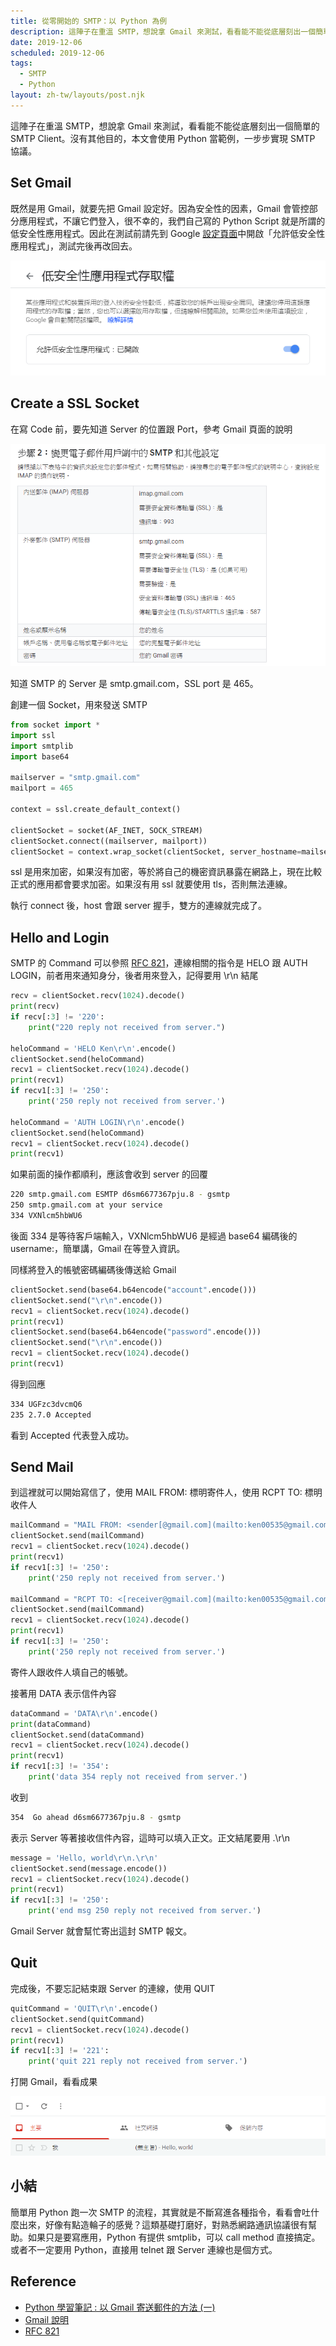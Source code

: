 ```yaml
---
title: 從零開始的 SMTP：以 Python 為例
description: 這陣子在重溫 SMTP，想說拿 Gmail 來測試，看看能不能從底層刻出一個簡單的 SMTP Client。沒有其他目的，本文會使用 Python 當範例，一步步實現 SMTP 協議。...
date: 2019-12-06
scheduled: 2019-12-06
tags:
  - SMTP
  - Python
layout: zh-tw/layouts/post.njk
---
```


這陣子在重溫 SMTP，想說拿 Gmail 來測試，看看能不能從底層刻出一個簡單的 SMTP Client。沒有其他目的，本文會使用 Python 當範例，一步步實現 SMTP 協議。

## Set Gmail

既然是用 Gmail，就要先把 Gmail 設定好。因為安全性的因素，Gmail 會管控部分應用程式，不讓它們登入，很不幸的，我們自己寫的 Python Script 就是所謂的低安全性應用程式。因此在測試前請先到 Google [設定頁面](https://myaccount.google.com/lesssecureapps)中開啟「允許低安全性應用程式」，測試完後再改回去。

![](/img/posts/2019/send-gmail-with-python/gmail-1.png)

## Create a SSL Socket

在寫 Code 前，要先知道 Server 的位置跟 Port，參考 Gmail 頁面的說明

![](/img/posts/2019/send-gmail-with-python/gmail-2.png)

知道 SMTP 的 Server 是 smtp.gmail.com，SSL port 是 465。

創建一個 Socket，用來發送 SMTP

```py
from socket import *
import ssl
import smtplib
import base64

mailserver = "smtp.gmail.com"
mailport = 465

context = ssl.create_default_context()

clientSocket = socket(AF_INET, SOCK_STREAM)
clientSocket.connect((mailserver, mailport))
clientSocket = context.wrap_socket(clientSocket, server_hostname=mailserver)
```

ssl 是用來加密，如果沒有加密，等於將自己的機密資訊暴露在網路上，現在比較正式的應用都會要求加密。如果沒有用 ssl 就要使用 tls，否則無法連線。

執行 connect 後，host 會跟 server 握手，雙方的連線就完成了。

## Hello and Login

SMTP 的 Command 可以參照 [RFC 821](https://tools.ietf.org/html/rfc821)，連線相關的指令是 HELO 跟 AUTH LOGIN，前者用來通知身分，後者用來登入，記得要用 \r\n 結尾

```py
recv = clientSocket.recv(1024).decode()
print(recv)
if recv[:3] != '220':
    print("220 reply not received from server.")

heloCommand = 'HELO Ken\r\n'.encode()
clientSocket.send(heloCommand)
recv1 = clientSocket.recv(1024).decode()
print(recv1)
if recv1[:3] != '250':
    print('250 reply not received from server.')

heloCommand = 'AUTH LOGIN\r\n'.encode()
clientSocket.send(heloCommand)
recv1 = clientSocket.recv(1024).decode()
print(recv1)
```

如果前面的操作都順利，應該會收到 server 的回覆

```bash
220 smtp.gmail.com ESMTP d6sm6677367pju.8 - gsmtp
250 smtp.gmail.com at your service
334 VXNlcm5hbWU6
```

後面 334 是等待客戶端輸入，VXNlcm5hbWU6 是經過 base64 編碼後的 username:，簡單講，Gmail 在等登入資訊。

同樣將登入的帳號密碼編碼後傳送給 Gmail

```py
clientSocket.send(base64.b64encode("account".encode()))
clientSocket.send("\r\n".encode())
recv1 = clientSocket.recv(1024).decode()
print(recv1)
clientSocket.send(base64.b64encode("password".encode()))
clientSocket.send("\r\n".encode())
recv1 = clientSocket.recv(1024).decode()
print(recv1)
```

得到回應

```bash
334 UGFzc3dvcmQ6
235 2.7.0 Accepted
```

看到 Accepted 代表登入成功。

## Send Mail

到這裡就可以開始寫信了，使用 MAIL FROM: 標明寄件人，使用 RCPT TO: 標明收件人

```py
mailCommand = "MAIL FROM: <sender[@gmail.com](mailto:ken00535@gmail.com)>\r\n".encode()
clientSocket.send(mailCommand)
recv1 = clientSocket.recv(1024).decode()
print(recv1)
if recv1[:3] != '250':
    print('250 reply not received from server.')

mailCommand = "RCPT TO: <[receiver@gmail.com](mailto:ken00535@gmail.com)>\r\n".encode()
clientSocket.send(mailCommand)
recv1 = clientSocket.recv(1024).decode()
print(recv1)
if recv1[:3] != '250':
    print('250 reply not received from server.')
```

寄件人跟收件人填自己的帳號。

接著用 DATA 表示信件內容

```py
dataCommand = 'DATA\r\n'.encode()
print(dataCommand)
clientSocket.send(dataCommand)
recv1 = clientSocket.recv(1024).decode()
print(recv1)
if recv1[:3] != '354':
    print('data 354 reply not received from server.')
```

收到

```bash
354  Go ahead d6sm6677367pju.8 - gsmtp
```

表示 Server 等著接收信件內容，這時可以填入正文。正文結尾要用 .\r\n

```py
message = 'Hello, world\r\n.\r\n'
clientSocket.send(message.encode())
recv1 = clientSocket.recv(1024).decode()
print(recv1)
if recv1[:3] != '250':
    print('end msg 250 reply not received from server.')
```

Gmail Server 就會幫忙寄出這封 SMTP 報文。

## Quit

完成後，不要忘記結束跟 Server 的連線，使用 QUIT

```py
quitCommand = 'QUIT\r\n'.encode()
clientSocket.send(quitCommand)
recv1 = clientSocket.recv(1024).decode()
print(recv1)
if recv1[:3] != '221':
    print('quit 221 reply not received from server.')
```

打開 Gmail，看看成果

![](/img/posts/2019/send-gmail-with-python/gmail-3.png)

## 小結

簡單用 Python 跑一次 SMTP 的流程，其實就是不斷寫進各種指令，看看會吐什麼出來，好像有點造輪子的感覺？這類基礎打磨好，對熟悉網路通訊協議很有幫助。如果只是要寫應用，Python 有提供 smtplib，可以 call method 直接搞定。或者不一定要用 Python，直接用 telnet 跟 Server 連線也是個方式。

## Reference

- [Python 學習筆記 : 以 Gmail 寄送郵件的方法 (一)](http://yhhuang1966.blogspot.com/2018/10/python-gmail.html)
- [Gmail 說明](https://support.google.com/mail/answer/7126229?hl=zh-Hant)
- [RFC 821](https://tools.ietf.org/html/rfc821)
